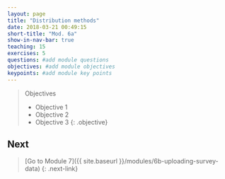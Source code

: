 ```yaml
---
layout: page
title: "Distribution methods"
date: 2018-03-21 00:49:15
short-title: "Mod. 6a"
show-in-nav-bar: true
teaching: 15
exercises: 5
questions: #add module questions
objectives: #add module objectives
keypoints: #add module key points
---
```


>Objectives
>- Objective 1
>- Objective 2
>- Objective 3
{: .objective}



## Next
> [Go to Module 7]({{ site.baseurl }}/modules/6b-uploading-survey-data) {: .next-link}
